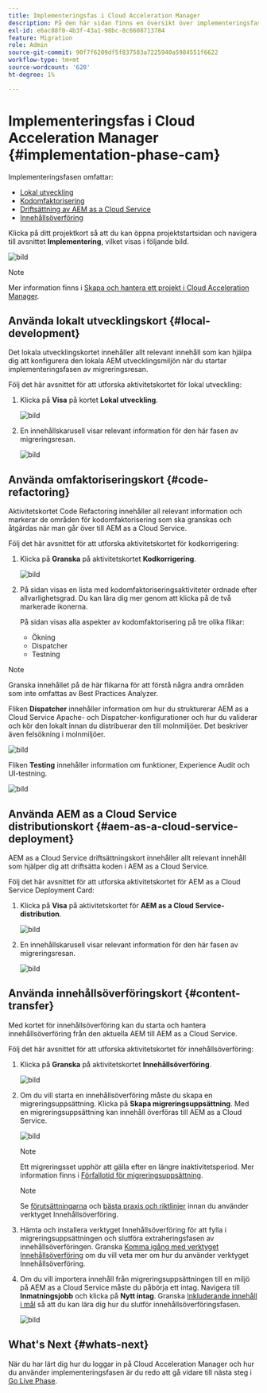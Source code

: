 ```yaml
---
title: Implementeringsfas i Cloud Acceleration Manager
description: På den här sidan finns en översikt över implementeringsfasen i Cloud Acceleration Manager.
exl-id: e6ac88f0-4b3f-43a1-98bc-8c6608713784
feature: Migration
role: Admin
source-git-commit: 90f7f6209df5f837583a7225940a5984551f6622
workflow-type: tm+mt
source-wordcount: '620'
ht-degree: 1%

---
```


# Implementeringsfas i Cloud Acceleration Manager {#implementation-phase-cam}

Implementeringsfasen omfattar:

* [Lokal utveckling](#local-development)
* [Kodomfaktorisering](#code-refactoring)
* [Driftsättning av AEM as a Cloud Service](#aem-as-a-cloud-service-deployment)
* [Innehållsöverföring](#content-transfer)


Klicka på ditt projektkort så att du kan öppna projektstartsidan och navigera till avsnittet **Implementering**, vilket visas i följande bild.

![bild](/help/journey-migration/cloud-acceleration-manager/assets/implementation-1.png)

>[!NOTE]
>Mer information finns i [Skapa och hantera ett projekt i Cloud Acceleration Manager](getting-started-cam.md#create-project).


## Använda lokalt utvecklingskort {#local-development}

Det lokala utvecklingskortet innehåller allt relevant innehåll som kan hjälpa dig att konfigurera den lokala AEM utvecklingsmiljön när du startar implementeringsfasen av migreringsresan.

Följ det här avsnittet för att utforska aktivitetskortet för lokal utveckling:

1. Klicka på **Visa** på kortet **Lokal utveckling**.

   ![bild](/help/journey-migration/cloud-acceleration-manager/assets/implementation-2.png)

1. En innehållskarusell visar relevant information för den här fasen av migreringsresan.

   ![bild](/help/journey-migration/cloud-acceleration-manager/assets/implementation-3.png)


## Använda omfaktoriseringskort {#code-refactoring}

Aktivitetskortet Code Refactoring innehåller all relevant information och markerar de områden för kodomfaktorisering som ska granskas och åtgärdas när man går över till AEM as a Cloud Service.

Följ det här avsnittet för att utforska aktivitetskortet för kodkorrigering:

1. Klicka på **Granska** på aktivitetskortet **Kodkorrigering**.

   ![bild](/help/journey-migration/cloud-acceleration-manager/assets/implementation-4.png)

1. På sidan visas en lista med kodomfaktoriseringsaktiviteter ordnade efter allvarlighetsgrad. Du kan lära dig mer genom att klicka på de två markerade ikonerna.

   På sidan visas alla aspekter av kodomfaktorisering på tre olika flikar:

   * Ökning
   * Dispatcher
   * Testning

>[!NOTE]
>Granska innehållet på de här flikarna för att förstå några andra områden som inte omfattas av Best Practices Analyzer.

Fliken **Dispatcher** innehåller information om hur du strukturerar AEM as a Cloud Service Apache- och Dispatcher-konfigurationer och hur du validerar och kör den lokalt innan du distribuerar den till molnmiljöer. Det beskriver även felsökning i molnmiljöer.

![bild](/help/journey-migration/cloud-acceleration-manager/assets/coderefactoring-2.png)

Fliken **Testing** innehåller information om funktioner, Experience Audit och UI-testning.

![bild](/help/journey-migration/cloud-acceleration-manager/assets/coderefactoring-3.png)


## Använda AEM as a Cloud Service distributionskort {#aem-as-a-cloud-service-deployment}

AEM as a Cloud Service driftsättningskort innehåller allt relevant innehåll som hjälper dig att driftsätta koden i AEM as a Cloud Service.

Följ det här avsnittet för att utforska aktivitetskortet för AEM as a Cloud Service Deployment Card:

1. Klicka på **Visa** på aktivitetskortet för **AEM as a Cloud Service-distribution**.

   ![bild](/help/journey-migration/cloud-acceleration-manager/assets/implementation-6.png)

1. En innehållskarusell visar relevant information för den här fasen av migreringsresan.

   ![bild](/help/journey-migration/cloud-acceleration-manager/assets/aem-deployment-card.png)


## Använda innehållsöverföringskort {#content-transfer}

Med kortet för innehållsöverföring kan du starta och hantera innehållsöverföring från den aktuella AEM till AEM as a Cloud Service.

Följ det här avsnittet för att utforska aktivitetskortet för innehållsöverföring:

1. Klicka på **Granska** på aktivitetskortet **Innehållsöverföring**.

   ![bild](/help/journey-migration/cloud-acceleration-manager/assets/contenttransfer-1.png)

1. Om du vill starta en innehållsöverföring måste du skapa en migreringsuppsättning. Klicka på **Skapa migreringsuppsättning**. Med en migreringsuppsättning kan innehåll överföras till AEM as a Cloud Service.

   ![bild](/help/journey-migration/cloud-acceleration-manager/assets/contenttransfer-2.png)

   >[!NOTE]
   >Ett migreringsset upphör att gälla efter en längre inaktivitetsperiod. Mer information finns i [Förfallotid för migreringsuppsättning](/help/journey-migration/content-transfer-tool/using-content-transfer-tool/overview-content-transfer-tool.md#migration-set-expiry).

   >[!NOTE]
   >Se [förutsättningarna](https://experienceleague.adobe.com/docs/experience-manager-cloud-service/content/migration-journey/cloud-migration/content-transfer-tool/prerequisites-content-transfer-tool.html) och [bästa praxis och riktlinjer](https://experienceleague.adobe.com/docs/experience-manager-cloud-service/content/migration-journey/cloud-migration/content-transfer-tool/overview-content-transfer-tool.html) innan du använder verktyget Innehållsöverföring.

1. Hämta och installera verktyget Innehållsöverföring för att fylla i migreringsuppsättningen och slutföra extraheringsfasen av innehållsöverföringen. Granska [Komma igång med verktyget Innehållsöverföring](https://experienceleague.adobe.com/docs/experience-manager-cloud-service/content/migration-journey/cloud-migration/content-transfer-tool/getting-started-content-transfer-tool.html) om du vill veta mer om hur du använder verktyget Innehållsöverföring.

1. Om du vill importera innehåll från migreringsuppsättningen till en miljö på AEM as a Cloud Service måste du påbörja ett intag. Navigera till **Inmatningsjobb** och klicka på **Nytt intag**. Granska [Inkluderande innehåll i mål](/help/journey-migration/content-transfer-tool/using-content-transfer-tool/ingesting-content.md) så att du kan lära dig hur du slutför innehållsöverföringsfasen.

   ![bild](/help/journey-migration/cloud-acceleration-manager/assets/contenttransfer-3.png)

<!--### Estimating Content Transfer Time {#calculating}

A Content Transfer Tool calculator has been provided to estimate how long it could take to complete the content transfer activity. You can use the content repository size slider to select the size that applies to your project. The transfer times vary for the extraction and ingestion phases. 

   ![image](/help/journey-migration/cloud-acceleration-manager/assets/contenttransfer-4.png)

   >[!NOTE]
   >These times are estimates only. Factor such as network speeds and time to scale up instances have not been accounted for in these estimates.

To estimate the size of the AEM Repository, you can run the Disk Usage report under `http://HOST:PORT/etc/reports/diskusage.html`. 

You can also estimate the size of specific repository paths by using the `path` parameter, for example, `http://HOST:PORT/etc/reports/diskusage.html?path=/content/dam`. -->

## What&#39;s Next {#whats-next}

När du har lärt dig hur du loggar in på Cloud Acceleration Manager och hur du använder implementeringsfasen är du redo att gå vidare till nästa steg i [Go Live Phase](https://experienceleague.adobe.com/docs/experience-manager-cloud-service/content/migration-journey/cloud-acceleration-manager/using-cam/cam-golive-phase.html).
